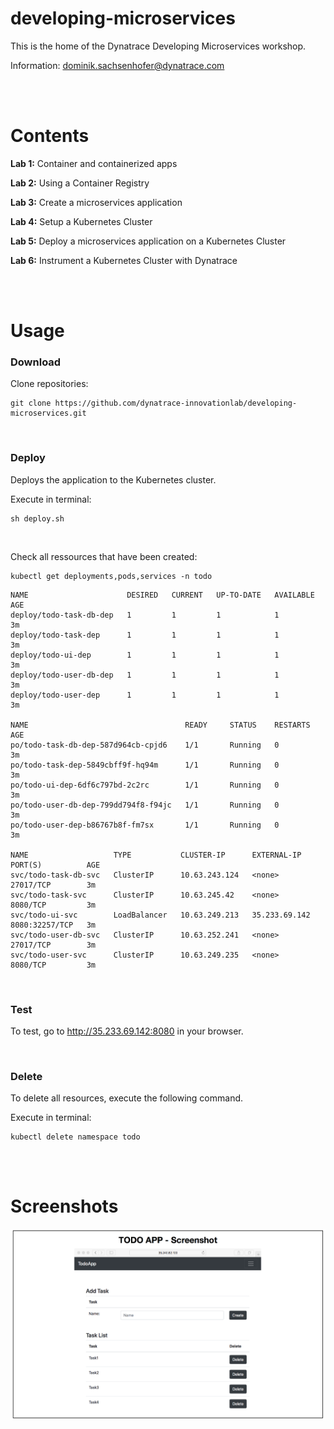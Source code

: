 # developing-microservices

This is the home of the Dynatrace Developing Microservices workshop.

Information: dominik.sachsenhofer@dynatrace.com

<br>
<br>

# Contents

__Lab 1:__ Container and containerized apps

__Lab 2:__ Using a Container Registry

__Lab 3:__ Create a microservices application

__Lab 4:__ Setup a Kubernetes Cluster

__Lab 5:__ Deploy a microservices application on a Kubernetes Cluster

__Lab 6:__ Instrument a Kubernetes Cluster with Dynatrace

<br>
<br>

# Usage

### Download

Clone repositories:

```
git clone https://github.com/dynatrace-innovationlab/developing-microservices.git
```

<br>

### Deploy

Deploys the application to the Kubernetes cluster.

Execute in terminal:

```
sh deploy.sh
```

<br>

Check all ressources that have been created:

```
kubectl get deployments,pods,services -n todo
```

```
NAME                      DESIRED   CURRENT   UP-TO-DATE   AVAILABLE   AGE
deploy/todo-task-db-dep   1         1         1            1           3m
deploy/todo-task-dep      1         1         1            1           3m
deploy/todo-ui-dep        1         1         1            1           3m
deploy/todo-user-db-dep   1         1         1            1           3m
deploy/todo-user-dep      1         1         1            1           3m

NAME                                   READY     STATUS    RESTARTS   AGE
po/todo-task-db-dep-587d964cb-cpjd6    1/1       Running   0          3m
po/todo-task-dep-5849cbff9f-hq94m      1/1       Running   0          3m
po/todo-ui-dep-6df6c797bd-2c2rc        1/1       Running   0          3m
po/todo-user-db-dep-799dd794f8-f94jc   1/1       Running   0          3m
po/todo-user-dep-b86767b8f-fm7sx       1/1       Running   0          3m

NAME                   TYPE           CLUSTER-IP      EXTERNAL-IP     PORT(S)          AGE
svc/todo-task-db-svc   ClusterIP      10.63.243.124   <none>          27017/TCP        3m
svc/todo-task-svc      ClusterIP      10.63.245.42    <none>          8080/TCP         3m
svc/todo-ui-svc        LoadBalancer   10.63.249.213   35.233.69.142   8080:32257/TCP   3m
svc/todo-user-db-svc   ClusterIP      10.63.252.241   <none>          27017/TCP        3m
svc/todo-user-svc      ClusterIP      10.63.249.235   <none>          8080/TCP         3m
```

<br>

### Test

To test, go to http://35.233.69.142:8080 in your browser.

<br>

### Delete

To delete all resources, execute the following command.

Execute in terminal:

```
kubectl delete namespace todo
```

<br>
<br>

# Screenshots

![Todo3](./assets/img3.png)
